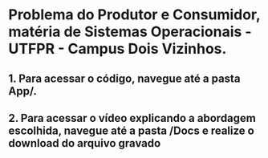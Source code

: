 # Problema do Produtor e Consumidor, matéria de Sistemas Operacionais - UTFPR - Campus Dois Vizinhos.

## 1. Para acessar o código, navegue até a pasta App/.

## 2. Para acessar o vídeo explicando a abordagem escolhida, navegue até a pasta /Docs e realize o download do arquivo gravado

